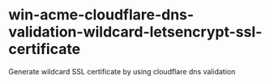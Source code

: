 # win-acme-cloudflare-dns-validation-wildcard-letsencrypt-ssl-certificate
Generate wildcard SSL certificate by using cloudflare dns validation 
